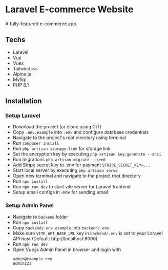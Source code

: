# Laravel E-commerce Website
A fully-featured e-commerce app.

## Techs
- Laravel
- Vue
- Vuex
- Tailwindcss
- Alpine.js
- MySql
- PHP 8.1


## Installation
### Setup Laravel
- Download the project (or clone using GIT)
- Copy `.env.example` into `.env` and configure database credentials
- Navigate to the project's root directory using terminal
- Run `composer install`
- Run `php artisan storage:link` for storage link
- Set the encryption key by executing `php artisan key:generate --ansi`
- Run migrations `php artisan migrate --seed`
- Add Stripe secret key to .env for payment `STRIPE_SECRET_KEY=...`
- Start local server by executing `php artisan serve`
- Open new terminal and navigate to the project root directory
- Run `npm install`
- Run `npm run dev` to start vite server for Laravel frontend
- Setup email configs in .env for sending email

### Setup Admin Panel
- Navigate to `backend` folder
- Run `npm install`
- Copy `backend/.env.example` into `backend/.env`
- Make sure `VITE_API_BASE_URL` key in `backend/.env` is set to your Laravel API host (Default: http://localhost:8000)
- Run `npm run dev`
- Open Vue.js Admin Panel in browser and login with
    ```
    admin@example.com
    admin123
    ```
